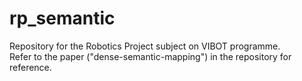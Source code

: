 # rp_semantic
Repository for the Robotics Project subject on VIBOT programme. <br />
Refer to the paper ("dense-semantic-mapping") in the repository for reference.

